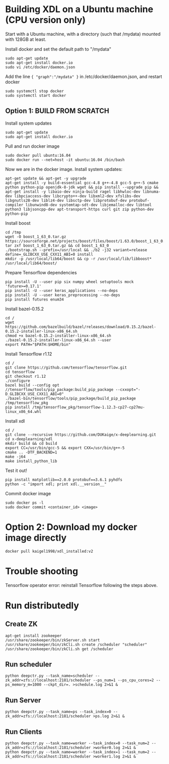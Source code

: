 # Building XDL on a Ubuntu machine (CPU version only)
Start with a Ubuntu machine, with a directory (such that /mydata) mounted with 128GB at least.

Install docker and set the default path to "/mydata"
```
sudo apt-get update
sudo apt-get install docker.io
sudo vi /etc/docker/daemon.json
```
Add the line ```{ "graph":"/mydata" }``` in /etc/docker/daemon.json, and restart docker
```
sudo systemctl stop docker
sudo systemctl start docker
```

## Option 1: BUILD FROM SCRATCH
Install system updates
```
sudo apt-get update
sudo apt-get install docker.io
```

Pull and run docker image
```
sudo docker pull ubuntu:16.04
sudo docker run --net=host -it ubuntu:16.04 /bin/bash
```

Now we are in the docker image. Install system updates:
```
apt-get update && apt-get -y upgrade
apt-get install -y build-essential gcc-4.8 g++-4.8 gcc-5 g++-5 cmake python python-pip openjdk-8-jdk wget && pip install --upgrade pip && apt-get install -y libaio-dev ninja-build ragel libhwloc-dev libnuma-dev libpciaccess-dev libcrypto++-dev libxml2-dev xfslibs-dev libgnutls28-dev liblz4-dev libsctp-dev libprotobuf-dev protobuf-compiler libunwind8-dev systemtap-sdt-dev libjemalloc-dev libtool python3 libjsoncpp-dev apt-transport-https curl git zip python-dev python-pip
```
Install boost
```
cd /tmp
wget -O boost_1_63_0.tar.gz https://sourceforge.net/projects/boost/files/boost/1.63.0/boost_1_63_0.tar.gz
tar zxf boost_1_63_0.tar.gz && cd boost_1_63_0
./bootstrap.sh --prefix=/usr/local && ./b2 -j32 variant=release define=_GLIBCXX_USE_CXX11_ABI=0 install
mkdir -p /usr/local/lib64/boost && cp -r /usr/local/lib/libboost* /usr/local/lib64/boost/
```
Prepare Tensorflow dependencies
```
pip install -U --user pip six numpy wheel setuptools mock 'future>=0.17.1'
pip install -U --user keras_applications --no-deps
pip install -U --user keras_preprocessing --no-deps
pip install futures enum34
```
Install bazel-0.15.2
```
cd /
wget https://github.com/bazelbuild/bazel/releases/download/0.15.2/bazel-0.15.2-installer-linux-x86_64.sh
chmod +x bazel-0.15.2-installer-linux-x86_64.sh
./bazel-0.15.2-installer-linux-x86_64.sh --user
export PATH="$PATH:$HOME/bin"
```
Install Tensorflow r1.12
```
cd /
git clone https://github.com/tensorflow/tensorflow.git
cd tensorflow
git checkout r1.12
./configure
bazel build --config opt //tensorflow/tools/pip_package:build_pip_package --cxxopt="-D_GLIBCXX_USE_CXX11_ABI=0"
./bazel-bin/tensorflow/tools/pip_package/build_pip_package /tmp/tensorflow_pkg
pip install /tmp/tensorflow_pkg/tensorflow-1.12.3-cp27-cp27mu-linux_x86_64.whl
```
Install xdl
```
cd /
git clone --recursive https://github.com/DUKaige/x-deeplearning.git
cd x-deeplearning/xdl
mkdir build && cd build
export CC=/usr/bin/gcc-5 && export CXX=/usr/bin/g++-5
cmake .. -DTF_BACKEND=1
make -j64 
make install_python_lib
```
Test it out!
```
pip install matplotlib==2.0.0 protobuf==3.6.1 pyhdfs
python -c "import xdl; print xdl.__version__"
```
Commit docker image
```
sudo docker ps -l
sudo docker commit <container_id> <image>
```

# Option 2: Download my docker image directly
```
docker pull kaigel1998/xdl_installed:v2
```

# Trouble shooting
Tensorflow operator error: reinstall Tensorflow following the steps above.

# Run distributedly
## Create ZK
```
apt-get install zookeeper
/usr/share/zookeeper/bin/zkServer.sh start
/usr/share/zookeeper/bin/zkCli.sh create /scheduler "scheduler"
/usr/share/zookeeper/bin/zkCli.sh get /scheduler
```
## Run scheduler
```
python deepctr.py --task_name=scheduler --zk_addr=zfs://localhost:2181/scheduler --ps_num=1 --ps_cpu_cores=2 --ps_memory_m=1000 --ckpt_dir=. >schedule.log 2>&1 &
```
## Run Server
```
python deepctr.py --task_name=ps --task_index=0 --zk_addr=zfs://localhost:2181/scheduler >ps.log 2>&1 &
```
## Run Clients 
```
python deepctr.py --task_name=worker --task_index=0 --task_num=2 --zk_addr=zfs://localhost:2181/scheduler >worker0.log 2>&1 &
python deepctr.py --task_name=worker --task_index=1 --task_num=2 --zk_addr=zfs://localhost:2181/scheduler >worker1.log 2>&1 &  
```
